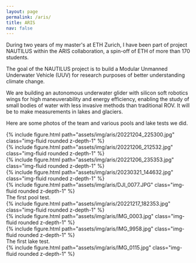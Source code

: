 ```yaml
---
layout: page
permalink: /aris/
title: ARIS
nav: false
---
```


During two years of my master's at ETH Zurich, I have been part of project NAUTILUS within the ARIS collaboration, a spin-off of ETH of more than 170 students. 

The goal of the NAUTILUS project is to build a Modular Unmanned Underwater Vehicle (UUV) for research purposes of better understanding climate change.

We are building an autonomous underwater glider with silicon soft robotics wings for high maneuverability and energy efficiency, enabling the study of small bodies of water with less invasive methods than traditional ROV. It will be to make measurements in lakes and glaciers. 

Here are some photos of the team and various pools and lake tests we did. 



<div class="row">
    <div class="col mt-3 mt-md-0">
        {% include figure.html path="assets/img/aris/20221204_225300.jpg" class="img-fluid rounded z-depth-1" %}
    </div>
</div>


<div class="row">
    <div class="col-sm mt-3 mt-md-0">
        {% include figure.html path="assets/img/aris/20221206_212532.jpg" class="img-fluid rounded z-depth-1" %}
    </div>
    <div class="col-sm mt-3 mt-md-0">
        {% include figure.html path="assets/img/aris/20221206_235353.jpg" class="img-fluid rounded z-depth-1" %}
    </div>
    <div class="col-sm mt-3 mt-md-0">
        {% include figure.html path="assets/img/aris/20230321_144632.jpg" class="img-fluid rounded z-depth-1" %}
    </div>
</div>

<div class="row">
    <div class="col mt-3 mt-md-0">
        {% include figure.html path="assets/img/aris/DJI_0077.JPG" class="img-fluid rounded z-depth-1" %}
    </div>
</div>
<div class="caption">
    The first pool test.
</div>
<div class="row">
    <div class="col mt-3 mt-md-0">
        {% include figure.html path="assets/img/aris/20221217_182353.jpg" class="img-fluid rounded z-depth-1" %}
    </div>
</div>
<div class="row">
    <div class="col mt-3 mt-md-0">
        {% include figure.html path="assets/img/aris/IMG_0003.jpg" class="img-fluid rounded z-depth-1" %}
    </div>
</div>
<div class="row">
    <div class="col mt-3 mt-md-0">
        {% include figure.html path="assets/img/aris/IMG_9958.jpg" class="img-fluid rounded z-depth-1" %}
    </div>
</div>
<div class="caption">
    The first lake test.
</div>
<div class="row">
    <div class="col mt-3 mt-md-0">
        {% include figure.html path="assets/img/aris/IMG_0115.jpg" class="img-fluid rounded z-depth-1" %}
    </div>
</div>
